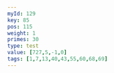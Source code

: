 ```yaml
---
myId: 129
key: 85
pos: 115
weight: 1
primes: 30
type: test
value: [727,5,-1,0]
tags: [1,7,13,40,43,55,60,68,69]
---
```

